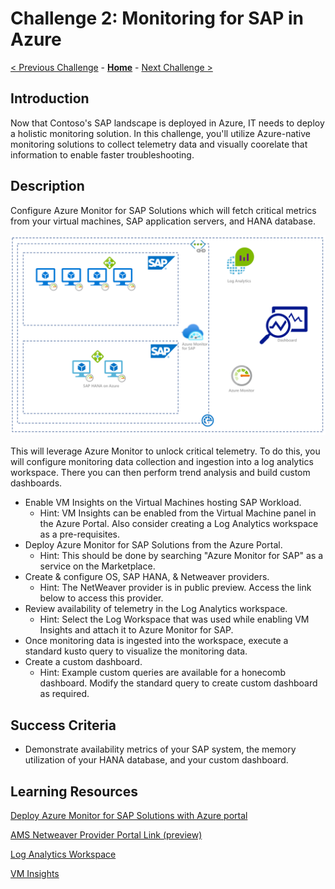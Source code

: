 # Challenge 2: Monitoring for SAP in Azure 

[< Previous Challenge](./01-SAP-Auto-Deployment.md) - **[Home](../README.md)** - [Next Challenge >](./03-SAP-Security.md)

## Introduction

Now that Contoso's SAP landscape is deployed in Azure, IT needs to deploy a holistic monitoring solution. In this challenge, you'll utilize Azure-native monitoring solutions to collect telemetry data and visually coorelate that information to enable faster troubleshooting.

## Description

Configure Azure Monitor for SAP Solutions which will fetch critical metrics from your virtual machines, SAP application servers, and HANA database.

![SAP ON Azure Monitoring](Images/Challenge2_Azure_Monitor_SAP_Architecture.png)

This will leverage Azure Monitor to unlock critical telemetry.  To do this, you will configure monitoring data collection and ingestion into a log analytics workspace. There you can then perform trend analysis and build custom dashboards.

- Enable VM Insights on the Virtual Machines hosting SAP Workload.
	- Hint: VM Insights can be enabled from the Virtual Machine panel in the Azure Portal. Also consider creating a Log Analytics workspace as a pre-requisites.
- Deploy Azure Monitor for SAP Solutions from the Azure Portal.
	- Hint: This should be done by searching "Azure Monitor for SAP" as a service on the Marketplace.
- Create & configure OS, SAP HANA, & Netweaver providers.
	- Hint: The NetWeaver provider is in public preview.  Access the link below to access this provider.
- Review availability of telemetry in the Log Analytics workspace.
	- Hint: Select the Log Workspace that was used while enabling VM Insights and attach it to Azure Monitor for SAP.
- Once monitoring data is ingested into the workspace, execute a standard kusto query to visualize the monitoring data.
- Create a custom dashboard.
	- Hint:  Example custom queries are available for a honecomb dashboard.  Modify the standard query to create custom dashboard as required.

## Success Criteria

- Demonstrate availability metrics of your SAP system, the memory utilization of your HANA database, and your custom dashboard.

## Learning Resources

[Deploy Azure Monitor for SAP Solutions with Azure portal](https://docs.microsoft.com/en-us/azure/virtual-machines/workloads/sap/azure-monitor-sap-quickstart)

[AMS Netweaver Provider Portal Link (preview)](https://ms.portal.azure.com/?feature.nwflag=true#home)

[Log Analytics Workspace](https://docs.microsoft.com/en-us/azure/azure-monitor/logs/quick-create-workspace)

[VM Insights](https://docs.microsoft.com/en-us/azure/azure-monitor/vm/vminsights-enable-overview)
